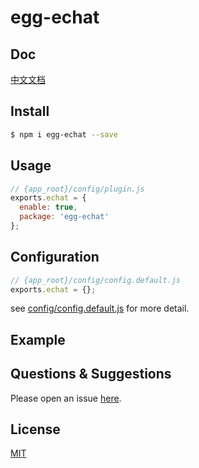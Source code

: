 # egg-echat

<!--
Description here.
-->

## Doc

[中文文档](https://blog.sharef.top/egg-echat)

## Install

```bash
$ npm i egg-echat --save
```

## Usage

```js
// {app_root}/config/plugin.js
exports.echat = {
  enable: true,
  package: 'egg-echat'
};
```

## Configuration

```js
// {app_root}/config/config.default.js
exports.echat = {};
```

see [config/config.default.js](config/config.default.js) for more detail.

## Example

<!-- example here -->

## Questions & Suggestions

Please open an issue [here](https://github.com/Shijf/egg/issues).

## License

[MIT](LICENSE)
